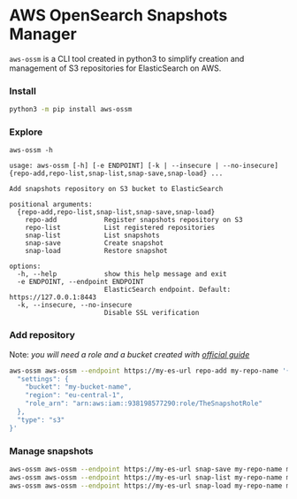 AWS OpenSearch Snapshots Manager
===

`aws-ossm` is a CLI tool created in python3 to simplify creation and management of S3 repositories for ElasticSearch on AWS.

### Install

```sh
python3 -m pip install aws-ossm
```

### Explore
```
aws-ossm -h

usage: aws-ossm [-h] [-e ENDPOINT] [-k | --insecure | --no-insecure] {repo-add,repo-list,snap-list,snap-save,snap-load} ...

Add snapshots repository on S3 bucket to ElasticSearch

positional arguments:
  {repo-add,repo-list,snap-list,snap-save,snap-load}
    repo-add            Register snapshots repository on S3
    repo-list           List registered repositories
    snap-list           List snapshots
    snap-save           Create snapshot
    snap-load           Restore snapshot

options:
  -h, --help            show this help message and exit
  -e ENDPOINT, --endpoint ENDPOINT
                        ElasticSearch endpoint. Default: https://127.0.0.1:8443
  -k, --insecure, --no-insecure
                        Disable SSL verification
```

### Add repository
Note: *you will need a role and a bucket created with [official guide][guide]*
```sh
aws-ossm aws-ossm --endpoint https://my-es-url repo-add my-repo-name '{
  "settings": {
    "bucket": "my-bucket-name",
    "region": "eu-central-1",
    "role_arn": "arn:aws:iam::938198577290:role/TheSnapshotRole"
  },
  "type": "s3"
}'
```

### Manage snapshots
```sh
aws-ossm aws-ossm --endpoint https://my-es-url snap-save my-repo-name my-snapshot
aws-ossm aws-ossm --endpoint https://my-es-url snap-list my-repo-name my-snapshot
aws-ossm aws-ossm --endpoint https://my-es-url snap-load my-repo-name my-snapshot
```

[guide]: https://docs.aws.amazon.com/opensearch-service/latest/developerguide/managedomains-snapshots.html
